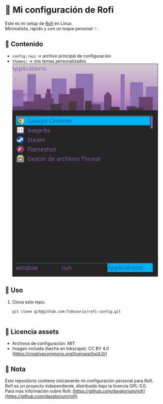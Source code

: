 # 🌸 Mi configuración de Rofi

Este es mi setup de [Rofi](https://github.com/davatorium/rofi) en Linux.  
Minimalista, rápido y con un toque personal ✨.

## 📂 Contenido
- `config.rasi` → archivo principal de configuración
- `themes/` → mis temas personalizados
![Vista previa de mi Rofi](rofi/example.png)

## 🚀 Uso
1. Clona este repo:
   ```bash
   git clone git@github.com:TuUsuario/rofi-config.git



## 📜 Licencia assets
- Archivos de configuración: MIT  
- Imagen incluida (hecha en Inkscape): CC BY 4.0 (https://creativecommons.org/licenses/by/4.0/)


## 📜 Nota
Este repositorio contiene únicamente mi configuración personal para Rofi.  
Rofi es un proyecto independiente, distribuido bajo la licencia GPL-3.0.  
Para más información sobre Rofi: [https://github.com/davatorium/rofi](https://github.com/davatorium/rofi)

